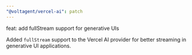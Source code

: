 ```yaml
---
"@voltagent/vercel-ai": patch
---
```


feat: add fullStream support for generative UIs

Added `fullStream` support to the Vercel AI provider for better streaming in generative UI applications.
